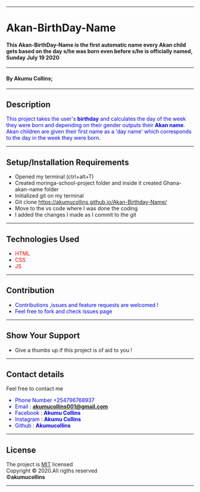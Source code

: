 ***

# Akan-BirthDay-Name

#### This **Akan-BirthDay-Name** is the first automatic name every Akan child gets based on the day s/he was born even before s/he is officially named, Sunday July 19 2020

***

#### By **Akumu Collins**;

---

## Description
<font color="blue">This project takes the user's <strong>birthday</strong> and calculates the day of the week they were born and depending on their gender outputs their <strong>Akan name</strong>. Akan children are given their first name as a 'day name' which corresponds to the day in the week they were born.</font>

***

## Setup/Installation Requirements

* Opened my terminal (ctrl+alt+T)
* Created moringa-school-project folder and inside it created Ghana-akan-name folder
* Initialized git on my terminal
* Git clone https://akumucollins.github.io/Akan-Birthday-Name/
* Move to the vs code where I was done the coding 
* I added the changes I made as I commit to the git

---

## Technologies Used
* <font color="red">HTML</font>
* <font color="red">CSS</font>
* <font color="red">JS</font>


***

## Contribution
* <font color="blue">Contributions ,issues and feature requests are welcomed !
* Feel free to fork and check issues page</font>

---

## Show Your Support
* Give  a thumbs up if this project is of aid to you !

***

## Contact details
Feel free to contact me 
* <font color="blue">Phone Number +254796768937
* Email : **akumucollins001@gmail.com**
* Facebook : **Akumu Collins**
* Instagram : **Akumu Collins**
* Github : **Akumucollins**</font>

---

## License
The project is [MIT](LICENSE) licensed <br>
Copyright &copy; 2020.All rigths reserved <br>
&copy;**akumucollins**

***
